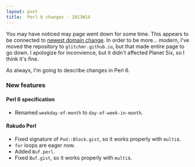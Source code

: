 ```yaml
---
layout: post
title:  Perl 6 changes - 2013W14
---
```

You may have noticed may page went down for some time. This appears to
be connected to [newest domain change]. In order to be more... modern,
I've moved the repository to `glitchmr.github.io`, but that made entire
page to go down. I apologize for inconvience, but it didn't affected
Planet Six, so I think it's fine.

As always, I'm going to describe changes in Perl 6.

### New features
#### Perl 6 specification
* Renamed `weekday-of-month` to `day-of-week-in-month`.

#### Rakudo Perl
* Fixed signature of `Pod::Block.gist`, so it works properly with
  `multi`s.
* `for` loops are eager now.
* Added `Buf.perl`.
* Fixed `Buf.gist`, so it works properly with `multi`s.

[newest domain change]: https://github.com/blog/1452-new-github-pages-domain-github-io "GitHub blog - New GitHub Pages domain: github.io"
